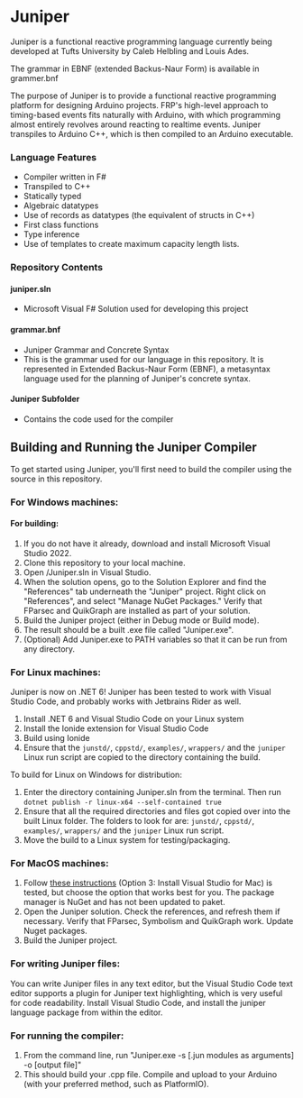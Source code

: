 # Juniper

Juniper is a functional reactive programming language currently being developed at Tufts University by Caleb Helbling and Louis Ades.

The grammar in EBNF (extended Backus-Naur Form) is available in grammer.bnf

The purpose of Juniper is to provide a functional reactive programming platform for designing Arduino projects. FRP's high-level approach to timing-based events fits naturally with Arduino, with which programming almost entirely revolves around reacting to realtime events. Juniper transpiles to Arduino C++, which is then compiled to an Arduino executable.

### Language Features

- Compiler written in F#
- Transpiled to C++
- Statically typed
- Algebraic datatypes
- Use of records as datatypes (the equivalent of structs in C++)
- First class functions
- Type inference
- Use of templates to create maximum capacity length lists.

### Repository Contents

#### juniper.sln

- Microsoft Visual F# Solution used for developing this project

#### grammar.bnf

- Juniper Grammar and Concrete Syntax
- This is the grammar used for our language in this repository. It is represented in Extended Backus-Naur Form (EBNF), a metasyntax language used for the planning of Juniper's concrete syntax.

#### Juniper Subfolder

- Contains the code used for the compiler

## Building and Running the Juniper Compiler

To get started using Juniper, you'll first need to build the compiler using the source in this repository.

### For Windows machines:

#### For building:

1. If you do not have it already, download and install Microsoft Visual Studio 2022.
2. Clone this repository to your local machine.
3. Open /Juniper.sln in Visual Studio.
4. When the solution opens, go to the Solution Explorer and find the "References" tab underneath the "Juniper" project. Right click on "References", and select "Manage NuGet Packages." Verify that FParsec and QuikGraph are installed as part of your solution.
5. Build the Juniper project (either in Debug mode or Build mode).
6. The result should be a built .exe file called "Juniper.exe".
7. (Optional) Add Juniper.exe to PATH variables so that it can be run from any directory.

### For Linux machines:

Juniper is now on .NET 6! Juniper has been tested to work with Visual Studio Code, and probably works with Jetbrains Rider as well.

1. Install .NET 6 and Visual Studio Code on your Linux system
2. Install the Ionide extension for Visual Studio Code
3. Build using Ionide
4. Ensure that the `junstd/`, `cppstd/`, `examples/`, `wrappers/` and the `juniper` Linux run script are copied to the directory containing the build.

To build for Linux on Windows for distribution:

1. Enter the directory containing Juniper.sln from the terminal. Then run `dotnet publish -r linux-x64 --self-contained true`
2. Ensure that all the required directories and files got copied over into the built Linux folder. The folders to look for are: `junstd/`, `cppstd/`, `examples/`, `wrappers/` and the `juniper` Linux run script.
3. Move the build to a Linux system for testing/packaging.

### For MacOS machines:

1. Follow [these instructions](http://fsharp.org/use/mac/) (Option 3: Install Visual Studio for Mac) is tested, but choose the option that works best for you. The package manager is NuGet and has not been updated to paket.
2. Open the Juniper solution. Check the references, and refresh them if necessary. Verify that FParsec, Symbolism and QuikGraph work. Update Nuget packages.
3. Build the Juniper project.

### For writing Juniper files:

You can write Juniper files in any text editor, but the Visual Studio Code text editor supports a plugin for Juniper text highlighting, which is very useful for code readability. Install Visual Studio Code, and install the juniper language package from within the editor.

### For running the compiler:

1. From the command line, run "Juniper.exe -s [.jun modules as arguments] -o [output file]"
2. This should build your .cpp file. Compile and upload to your Arduino (with your preferred method, such as PlatformIO).


